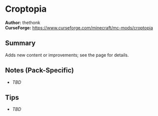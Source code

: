 # Croptopia

**Author:** thethonk  
**CurseForge:** https://www.curseforge.com/minecraft/mc-mods/croptopia

## Summary
Adds new content or improvements; see the page for details.

## Notes (Pack-Specific)
- _TBD_

## Tips
- _TBD_

